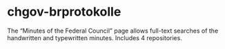 # chgov-brprotokolle
The “Minutes of the Federal Council” page allows full-text searches of the handwritten and typewritten minutes. Includes 4 repositories.
